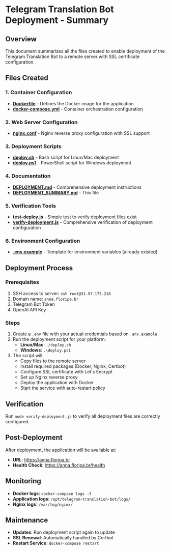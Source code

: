 # Telegram Translation Bot Deployment - Summary

## Overview
This document summarizes all the files created to enable deployment of the Telegram Translation Bot to a remote server with SSL certificate configuration.

## Files Created

### 1. Container Configuration
- **[Dockerfile](Dockerfile)** - Defines the Docker image for the application
- **[docker-compose.yml](docker-compose.yml)** - Container orchestration configuration

### 2. Web Server Configuration
- **[nginx.conf](nginx.conf)** - Nginx reverse proxy configuration with SSL support

### 3. Deployment Scripts
- **[deploy.sh](deploy.sh)** - Bash script for Linux/Mac deployment
- **[deploy.ps1](deploy.ps1)** - PowerShell script for Windows deployment

### 4. Documentation
- **[DEPLOYMENT.md](DEPLOYMENT.md)** - Comprehensive deployment instructions
- **[DEPLOYMENT_SUMMARY.md](DEPLOYMENT_SUMMARY.md)** - This file

### 5. Verification Tools
- **[test-deploy.js](test-deploy.js)** - Simple test to verify deployment files exist
- **[verify-deployment.js](verify-deployment.js)** - Comprehensive verification of deployment configuration

### 6. Environment Configuration
- **[.env.example](.env.example)** - Template for environment variables (already existed)

## Deployment Process

### Prerequisites
1. SSH access to server: `ssh root@31.97.173.218`
2. Domain name: `anna.floripa.br`
3. Telegram Bot Token
4. OpenAI API Key

### Steps
1. Create a `.env` file with your actual credentials based on `.env.example`
2. Run the deployment script for your platform:
   - **Linux/Mac**: `./deploy.sh`
   - **Windows**: `.\deploy.ps1`
3. The script will:
   - Copy files to the remote server
   - Install required packages (Docker, Nginx, Certbot)
   - Configure SSL certificate with Let's Encrypt
   - Set up Nginx reverse proxy
   - Deploy the application with Docker
   - Start the service with auto-restart policy

## Verification

Run `node verify-deployment.js` to verify all deployment files are correctly configured.

## Post-Deployment

After deployment, the application will be available at:
- **URL**: https://anna.floripa.br
- **Health Check**: https://anna.floripa.br/health

## Monitoring

- **Docker logs**: `docker-compose logs -f`
- **Application logs**: `/opt/telegram-translation-bot/logs/`
- **Nginx logs**: `/var/log/nginx/`

## Maintenance

- **Updates**: Run deployment script again to update
- **SSL Renewal**: Automatically handled by Certbot
- **Restart Service**: `docker-compose restart`
